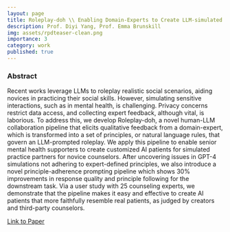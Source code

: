 ```yaml
---
layout: page
title: Roleplay-doh \\ Enabling Domain-Experts to Create LLM-simulated Patients via Eliciting and Adhering to Principles
description: Prof. Diyi Yang, Prof. Emma Brunskill
img: assets/rpdteaser-clean.png
importance: 3
category: work
published: true
---
```


### Abstract

Recent works leverage LLMs to roleplay realistic social scenarios, aiding novices in practicing their social skills. However, simulating sensitive interactions, such as in mental health, is challenging. Privacy concerns restrict data access, and collecting expert feedback, although vital, is laborious. To address this, we develop Roleplay-doh, a novel human-LLM collaboration pipeline that elicits qualitative feedback from a domain-expert, which is transformed into a set of principles, or natural language rules, that govern an LLM-prompted roleplay. We apply this pipeline to enable senior mental health supporters to create customized AI patients for simulated practice partners for novice counselors. After uncovering issues in GPT-4 simulations not adhering to expert-defined principles, we also introduce a novel principle-adherence prompting pipeline which shows 30% improvements in response quality and principle following for the downstream task. Via a user study with 25 counseling experts, we demonstrate that the pipeline makes it easy and effective to create AI patients that more faithfully resemble real patients, as judged by creators and third-party counselors.

[Link to Paper](https://roleplay-doh.github.io/)
